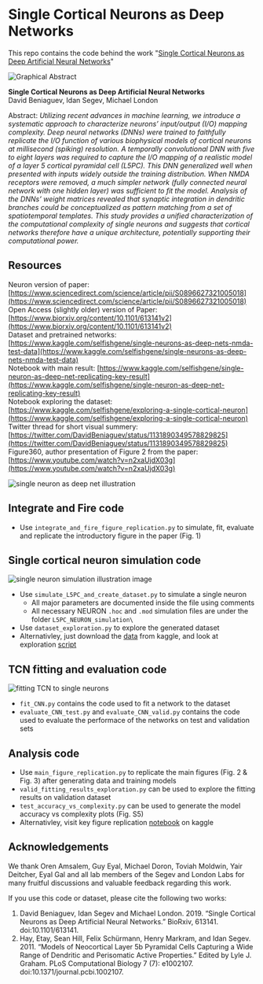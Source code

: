 # Single Cortical Neurons as Deep Networks  
This repo contains the code behind the work "[Single Cortical Neurons as Deep Artificial Neural Networks](https://www.sciencedirect.com/science/article/pii/S0896627321005018)"  

![Graphical Abstract](https://ibb.co/SxJvsg1)

**Single Cortical Neurons as Deep Artificial Neural Networks**  
David Beniaguev, Idan Segev, Michael London

Abstract: *Utilizing recent advances in machine learning, we introduce a systematic approach to characterize neurons’ input/output (I/O) mapping complexity. Deep neural networks (DNNs) were trained to faithfully replicate the I/O function of various biophysical models of cortical neurons at millisecond (spiking) resolution. A temporally convolutional DNN with five to eight layers was required to capture the I/O mapping of a realistic model of a layer 5 cortical pyramidal cell (L5PC). This DNN generalized well when presented with inputs widely outside the training distribution. When NMDA receptors were removed, a much simpler network (fully connected neural network with one hidden layer) was sufficient to fit the model. Analysis of the DNNs’ weight matrices revealed that synaptic integration in dendritic branches could be conceptualized as pattern matching from a set of spatiotemporal templates. This study provides a unified characterization of the computational complexity of single neurons and suggests that cortical networks therefore have a unique architecture, potentially supporting their computational power.*

## Resources
Neuron version of paper: [https://www.sciencedirect.com/science/article/pii/S0896627321005018](https://www.sciencedirect.com/science/article/pii/S0896627321005018)  
Open Access (slightly older) version of Paper: [https://www.biorxiv.org/content/10.1101/613141v2](https://www.biorxiv.org/content/10.1101/613141v2)  
Dataset and pretrained networks: [https://www.kaggle.com/selfishgene/single-neurons-as-deep-nets-nmda-test-data](https://www.kaggle.com/selfishgene/single-neurons-as-deep-nets-nmda-test-data)  
Notebook with main result: [https://www.kaggle.com/selfishgene/single-neuron-as-deep-net-replicating-key-result](https://www.kaggle.com/selfishgene/single-neuron-as-deep-net-replicating-key-result)  
Notebook exploring the dataset: [https://www.kaggle.com/selfishgene/exploring-a-single-cortical-neuron](https://www.kaggle.com/selfishgene/exploring-a-single-cortical-neuron)  
Twitter thread for short visual summery: [https://twitter.com/DavidBeniaguev/status/1131890349578829825](https://twitter.com/DavidBeniaguev/status/1131890349578829825)  
Figure360, author presentation of Figure 2 from the paper: [https://www.youtube.com/watch?v=n2xaUjdX03g](https://www.youtube.com/watch?v=n2xaUjdX03g)  

![single neuron as deep net illustration](https://user-images.githubusercontent.com/11506338/77857795-71a27b00-7208-11ea-937a-74cb6e414281.PNG)

## Integrate and Fire code
- Use `integrate_and_fire_figure_replication.py` to simulate, fit, evaluate and replicate the introductory figure in the paper (Fig. 1)

## Single cortical neuron simulation code
![single neuron simulation illustration image](https://pbs.twimg.com/media/D7U15SSXoAAM-Js?format=jpg&name=4096x4096)
- Use `simulate_L5PC_and_create_dataset.py` to simulate a single neuron
  - All major parameters are documented inside the file using comments  
  - All necessary NEURON `.hoc` and `.mod` simulation files are under the folder `L5PC_NEURON_simulation\`
- Use `dataset_exploration.py` to explore the generated dataset
- Alternativley, just download the [data](https://www.kaggle.com/selfishgene/single-neurons-as-deep-nets-nmda-test-data) from kaggle, and look at exploration [script](https://www.kaggle.com/selfishgene/exploring-a-single-cortical-neuron)

## TCN fitting and evaluation code
![fitting TCN to single neurons](https://pbs.twimg.com/media/D7U4O3HWsAI2YKK?format=png&name=900x900)
- `fit_CNN.py` contains the code used to fit a network to the dataset  
- `evaluate_CNN_test.py` and `evaluate_CNN_valid.py` contains the code used to evaluate the performace of the networks on test and validation sets

## Analysis code
- Use `main_figure_replication.py` to replicate the main figures (Fig. 2 & Fig. 3) after generating data and training models
- `valid_fitting_results_exploration.py` can be used to explore the fitting results on validation dataset
- `test_accuracy_vs_complexity.py` can be used to generate the model accuracy vs complexity plots (Fig. S5)
- Alternativley, visit key figure replication [notebook](https://www.kaggle.com/selfishgene/single-neuron-as-deep-net-replicating-key-result) on kaggle


## Acknowledgements
We thank Oren Amsalem, Guy Eyal, Michael Doron, Toviah Moldwin, Yair Deitcher, Eyal Gal and all lab members of the Segev and London Labs for many fruitful discussions and valuable feedback regarding this work.

If you use this code or dataset, please cite the following two works:  

1. David Beniaguev, Idan Segev and Michael London. 2019. “Single Cortical Neurons as Deep Artificial Neural Networks.” BioRxiv, 613141. doi:10.1101/613141.
1. Hay, Etay, Sean Hill, Felix Schürmann, Henry Markram, and Idan Segev. 2011. “Models of Neocortical
Layer 5b Pyramidal Cells Capturing a Wide Range of Dendritic and Perisomatic Active Properties.”
Edited by Lyle J. Graham. PLoS Computational Biology 7 (7): e1002107.
doi:10.1371/journal.pcbi.1002107.

